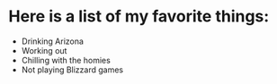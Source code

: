 # Here is a list of my favorite things:
- Drinking Arizona
- Working out
- Chilling with the homies
- Not playing Blizzard games
